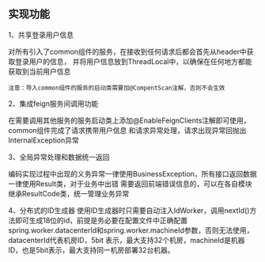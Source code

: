 ## 实现功能
1、共享登录用户信息

对所有引入了common组件的服务，在接收到任何请求后都会首先从header中获取登录用户的信息，
并将用户信息放到ThreadLocal中，以确保在任何地方都能获取到当前用户信息
    
    注意：导入common组件的服务的启动类需要加@CompentScan注解，否则不会生效
2、集成feign服务间调用功能

在需要调用其他服务的服务启动类上添加@EnableFeignClients注解即可使用，common组件完成了请求携带用户信息
和请求异常处理，请求出现异常回抛出InternalException异常

3、全局异常处理和数据统一返回

编码实现过程中出现的义务异常一律使用BusinessException，所有接口返回数据一律使用Result类，对于业务中出错
需要返回前端错误信息的，可以在各自模块继承ResultCode类，统一管理业务异常

4、分布式的ID生成器
使用ID生成器时只需要自动注入IdWorker，调用nextId()方法即可生成18位的id，前提是务必要在配置文件中正确配置
spring.worker.datacenterId和spring.worker.machineId参数，否则无法使用，datacenterId代表机房ID，5bit
表示，最大支持32个机房，machineId是机器ID，也是5bit表示，最大支持同一机房部署32台机器。